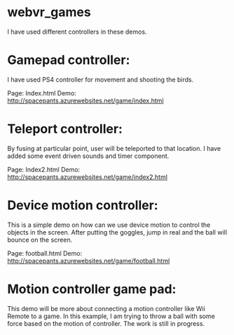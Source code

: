 # webvr_games

I have used different controllers in these demos.

# Gamepad controller:

I have used PS4 controller for movement and shooting the birds. 

Page: Index.html
Demo: http://spacepants.azurewebsites.net/game/index.html

# Teleport controller:

By fusing at particular point, user will be teleported to that location. I have added some event driven sounds and timer component.

Page: Index2.html
Demo: http://spacepants.azurewebsites.net/game/index2.html

# Device motion controller:

This is a simple demo on how can we use device motion to control the objects in the screen. After putting the goggles, jump in real and the ball will bounce on the screen.

Page: football.html
Demo: http://spacepants.azurewebsites.net/game/football.html

# Motion controller game pad:

This demo will be more about connecting a motion controller like Wii Remote to a game. In this example, I am trying to throw a ball with some force based on the motion of controller. The work is still in progress. 
